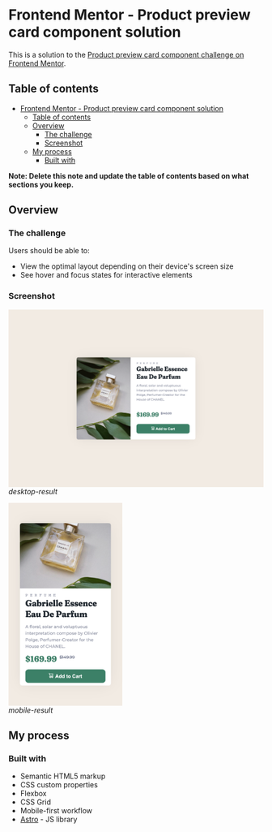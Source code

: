 # Frontend Mentor - Product preview card component solution

This is a solution to the [Product preview card component challenge on Frontend Mentor](https://www.frontendmentor.io/challenges/product-preview-card-component-GO7UmttRfa).

## Table of contents

- [Frontend Mentor - Product preview card component solution](#frontend-mentor---product-preview-card-component-solution)
  - [Table of contents](#table-of-contents)
  - [Overview](#overview)
    - [The challenge](#the-challenge)
    - [Screenshot](#screenshot)
  - [My process](#my-process)
    - [Built with](#built-with)

**Note: Delete this note and update the table of contents based on what sections you keep.**

## Overview

### The challenge

Users should be able to:

- View the optimal layout depending on their device's screen size
- See hover and focus states for interactive elements

### Screenshot

![desktop-result](./design/desktop-result.png)
*desktop-result*

![mobile-result](./design/mobile-result.png)
*mobile-result*

## My process

### Built with

- Semantic HTML5 markup
- CSS custom properties
- Flexbox
- CSS Grid
- Mobile-first workflow
- [Astro](https://docs.astro.build/) - JS library

<style>
  img {
    display: block;
    max-height: 400px;
  }
</style>
